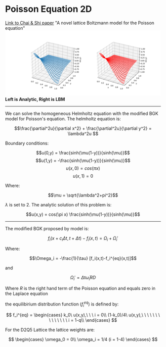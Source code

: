 # Poisson Equation 2D

[Link to Chai & Shi paper](https://www.sciencedirect.com/science/article/pii/S0307904X07001722?via%3Dihub)
"A novel lattice Boltzmann model for the Poisson equation"
![](figure3.png)
**Left is Analytic, Right is LBM**

--- 

We can solve the homogeneous Helmholtz equation with the modified BGK model
for Poisson's equation. The helmholtz equation is:

$$\frac{\partial^2u}{\partial x^2} + \frac{\partial^2u}{\partial y^2} = \lambda^2u $$

Boundary conditions:

$$u(0,y) = \frac{sinh(\mu(1-y))}{sinh(\mu)}$$
$$u(1,y) = -\frac{sinh(\mu(1-y))}{sinh(\mu)}$$
$$u(x,0) = cos(\pi x)$$
$$u(x,1) = 0$$

Where:

$$\mu = \sqrt{\lambda^2+pi^2}$$

$\lambda$ is set to 2. The analytic solution of this problem is:

$$u(x,y) = cos(\pi x) \frac{sinh(\mu(1-y))}{sinh(\mu)}$$

---

The modified BGK proposed by model is:

$$f_i(x+c_i\Delta t,t+\Delta t) - f_i(x,t) = \Omega_i + \Omega_i'$$

Where:

$$\Omega_i = -\frac{1}{\tau} [f_i(x,t)-f_i^{eq}(x,t)]$$

and

$$\Omega_i' = \Delta t \bar \omega_iRD$$

Where $R$ is the right hand term of the Poisson equation and equals zero in the Laplace equation

the equilibirium distribution function ($f_i^{eq}$) is defined by:

$$
f_i^{eq} = 
\begin{cases}
k_0\ u(x,y),\ \ \  i = 0\\
(1-k_0)/4\ u(x,y),\ \ \ \ \ \ \ \ \ \ \ \ \ \ i = 1-q\\
\end{cases}
$$

For the D2Q5 Lattice the lattice weights are:

$$
\begin{cases}
\omega_0 = 0\\
\omega_i = 1/4 (i = 1-4)
\end{cases}
$$
